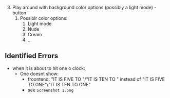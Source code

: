 3. Play around with background color options (possibly a light mode) - button
   1. Possiblr color options:
      1. Light mode
      2. Nude
      3. Cream
      4. ...

## Identified Errors
- when it is about to hit one o clock:
  - One doesnt show:   
    - froontend: "IT IS FIVE TO "/"IT IS TEN TO " instead of "IT IS FIVE TO ONE"/"IT IS TEN TO ONE"
    - see `Screenshot 1.png`
